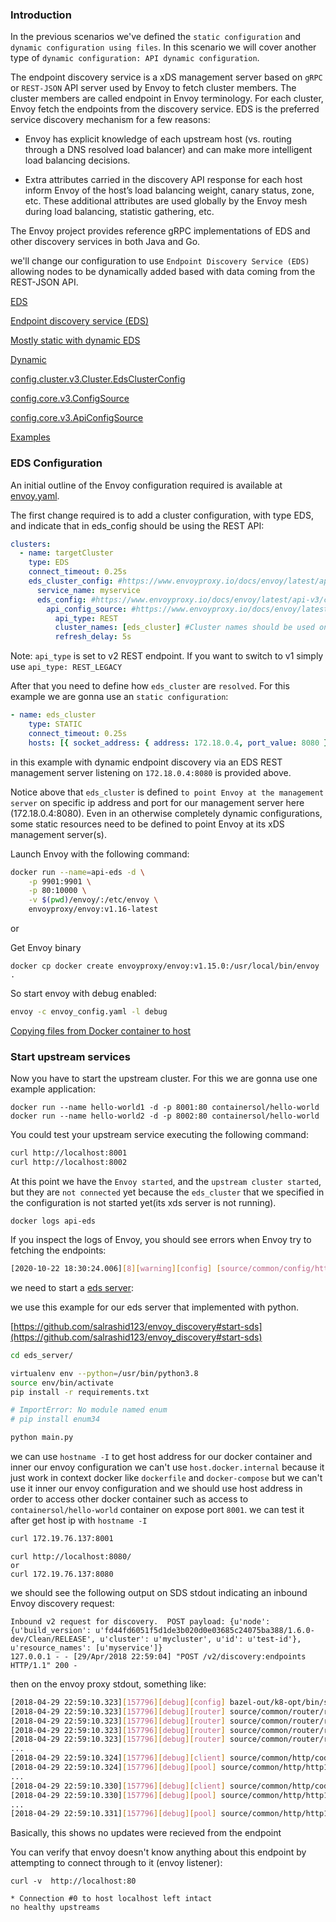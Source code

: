 ### Introduction

In the previous scenarios we've defined the `static configuration` and `dynamic configuration using files`. In this scenario we will cover another type of `dynamic configuration: API dynamic configuration`.

The endpoint discovery service is a xDS management server based on `gRPC` or `REST-JSON` API server used by Envoy to fetch cluster members. The cluster members are called endpoint in Envoy terminology. For each cluster, Envoy fetch the endpoints from the discovery service. EDS is the preferred service discovery mechanism for a few reasons:

- Envoy has explicit knowledge of each upstream host (vs. routing through a DNS resolved load balancer) and can make more intelligent load balancing decisions.

- Extra attributes carried in the discovery API response for each host inform Envoy of the host’s load balancing weight, canary status, zone, etc. These additional attributes are used globally by the Envoy mesh during load balancing, statistic gathering, etc.

The Envoy project provides reference gRPC implementations of EDS and other discovery services in both Java and Go.

we'll change our configuration to use `Endpoint Discovery Service (EDS)` allowing nodes to be dynamically added based with data coming from the REST-JSON API.

[EDS](https://www.envoyproxy.io/docs/envoy/latest/intro/arch_overview/operations/dynamic_configuration#eds)

[Endpoint discovery service (EDS)](https://www.envoyproxy.io/docs/envoy/latest/intro/arch_overview/upstream/service_discovery#endpoint-discovery-service-eds)

[Mostly static with dynamic EDS](https://www.envoyproxy.io/docs/envoy/latest/configuration/overview/examples#mostly-static-with-dynamic-eds)

[Dynamic](https://www.envoyproxy.io/docs/envoy/latest/configuration/overview/examples#dynamic)

[config.cluster.v3.Cluster.EdsClusterConfig](https://www.envoyproxy.io/docs/envoy/latest/api-v3/config/cluster/v3/cluster.proto.html?highlight=eds#config-cluster-v3-cluster-edsclusterconfig)

[config.core.v3.ConfigSource](https://www.envoyproxy.io/docs/envoy/latest/api-v3/config/core/v3/config_source.proto#config-core-v3-configsource)

[config.core.v3.ApiConfigSource](https://www.envoyproxy.io/docs/envoy/latest/api-v3/config/core/v3/config_source.proto#config-core-v3-apiconfigsource)

[Examples](https://www.envoyproxy.io/docs/envoy/latest/configuration/overview/examples.html?highlight=examples)

### EDS Configuration

An initial outline of the Envoy configuration required is available at [envoy.yaml](envoy/envoy.yaml).

The first change required is to add a cluster configuration, with type EDS, and indicate that in eds_config should be using the REST API:

``` yaml
clusters:
  - name: targetCluster
    type: EDS
    connect_timeout: 0.25s
    eds_cluster_config: #https://www.envoyproxy.io/docs/envoy/latest/api-v3/config/cluster/v3/cluster.proto.html?highlight=eds#config-cluster-v3-cluster-edsclusterconfig
      service_name: myservice
      eds_config: #https://www.envoyproxy.io/docs/envoy/latest/api-v3/config/core/v3/config_source.proto#envoy-v3-api-msg-config-core-v3-configsource
        api_config_source: #https://www.envoyproxy.io/docs/envoy/latest/api-v3/config/core/v3/config_source.proto#config-core-v3-apiconfigsource
          api_type: REST
          cluster_names: [eds_cluster] #Cluster names should be used only with REST.The cluster with name cluster_name must be statically defined and its type must not be EDS
          refresh_delay: 5s
```

Note: `api_type` is set to v2 REST endpoint. If you want to switch to v1 simply use `api_type: REST_LEGACY`

After that you need to define how `eds_cluster` are `resolved`. For this example we are gonna use an `static configuration`:

``` yaml
- name: eds_cluster
    type: STATIC
    connect_timeout: 0.25s
    hosts: [{ socket_address: { address: 172.18.0.4, port_value: 8080 }}]
```
in this example with dynamic endpoint discovery via an EDS REST management server listening on `172.18.0.4:8080` is provided above.

Notice above that `eds_cluster` is defined `to point Envoy at the management server` on specific ip address and port for our management server here (172.18.0.4:8080). Even in an otherwise completely dynamic configurations, some static resources need to be defined to point Envoy at its xDS management server(s).

Launch Envoy with the following command:

``` bash
docker run --name=api-eds -d \
    -p 9901:9901 \
    -p 80:10000 \
    -v $(pwd)/envoy/:/etc/envoy \
    envoyproxy/envoy:v1.16-latest
```

or

Get Envoy binary

```
docker cp docker create envoyproxy/envoy:v1.15.0:/usr/local/bin/envoy .
```

So start envoy with debug enabled:

``` bash
envoy -c envoy_config.yaml -l debug
```
[Copying files from Docker container to host](https://stackoverflow.com/questions/22049212/copying-files-from-docker-container-to-host)

### Start upstream services

Now you have to start the upstream cluster. For this we are gonna use one example application:

```
docker run --name hello-world1 -d -p 8001:80 containersol/hello-world
docker run --name hello-world2 -d -p 8002:80 containersol/hello-world
```

You could test your upstream service executing the following command: 

``` bash
curl http://localhost:8001
curl http://localhost:8002
```

At this point we have the `Envoy started`, and the `upstream cluster started`, but they are `not connected` yet because the `eds_cluster` that we specified in the configuration is not started yet(its xds server is not running).

```
docker logs api-eds 
```
If you inspect the logs of Envoy, you should see errors when Envoy try to fetching the endpoints:


``` bash
[2020-10-22 18:30:24.006][8][warning][config] [source/common/config/http_subscription_impl.cc:113] REST update for /v2/discovery:endpoints failed
```

we need to start a [eds server](https://github.com/salrashid123/envoy_discovery#start-sds):

we use this example for our eds server that implemented with python.

[https://github.com/salrashid123/envoy_discovery#start-sds](https://github.com/salrashid123/envoy_discovery#start-sds)

``` bash
cd eds_server/

virtualenv env --python=/usr/bin/python3.8
source env/bin/activate
pip install -r requirements.txt

# ImportError: No module named enum
# pip install enum34

python main.py
```

we can use `hostname -I` to get host address for our docker container and inner our envoy configuration we can't use `host.docker.internal` because it just work in context docker like `dockerfile` and `docker-compose` but we can't use it inner our envoy configuration and we should use host address in order to access other docker container such as access to `containersol/hello-world` container on expose port `8001`. we can test it after get host ip with `hostname -I`

``` bash
curl 172.19.76.137:8001
```

```
curl http://localhost:8080/
or
curl 172.19.76.137:8080
```

we should see the following output on SDS stdout indicating an inbound Envoy discovery request:

```
Inbound v2 request for discovery.  POST payload: {u'node': {u'build_version': u'fd44fd6051f5d1de3b020d0e03685c24075ba388/1.6.0-dev/Clean/RELEASE', u'cluster': u'mycluster', u'id': u'test-id'}, u'resource_names': [u'myservice']}
127.0.0.1 - - [29/Apr/2018 22:59:04] "POST /v2/discovery:endpoints HTTP/1.1" 200 -
```

then on the envoy proxy stdout, something like:

``` bash
[2018-04-29 22:59:10.323][157796][debug][config] bazel-out/k8-opt/bin/source/common/config/_virtual_includes/http_subscription_lib/common/config/http_subscription_impl.h:67] Sending REST request for /v2/discovery:endpoints
[2018-04-29 22:59:10.323][157796][debug][router] source/common/router/router.cc:250] [C0][S636378528925215024] cluster 'eds_cluster' match for URL '/v2/discovery:endpoints'
[2018-04-29 22:59:10.323][157796][debug][router] source/common/router/router.cc:298] [C0][S636378528925215024]   ':method':'POST'
[2018-04-29 22:59:10.323][157796][debug][router] source/common/router/router.cc:298] [C0][S636378528925215024]   ':path':'/v2/discovery:endpoints'
[2018-04-29 22:59:10.323][157796][debug][router] source/common/router/router.cc:298] [C0][S636378528925215024]   ':authority':'eds_cluster'
...
[2018-04-29 22:59:10.324][157796][debug][client] source/common/http/codec_client.cc:52] [C2] connected
[2018-04-29 22:59:10.324][157796][debug][pool] source/common/http/http1/conn_pool.cc:225] [C2] attaching to next request
...
[2018-04-29 22:59:10.330][157796][debug][client] source/common/http/codec_client.cc:81] [C2] response complete
[2018-04-29 22:59:10.330][157796][debug][pool] source/common/http/http1/conn_pool.cc:200] [C2] response complete
...
[2018-04-29 22:59:10.331][157796][debug][pool] source/common/http/http1/conn_pool.cc:115] [C2] client disconnected
```
Basically, this shows no updates were recieved from the endpoint

You can verify that envoy doesn't know anything about this endpoint by attempting to connect through to it (envoy listener):

```
curl -v  http://localhost:80
```

```
* Connection #0 to host localhost left intact
no healthy upstreams
```

